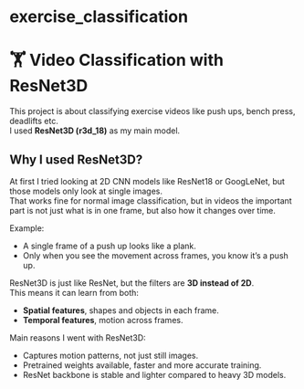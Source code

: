 # exercise_classification

# 🏋️ Video Classification with ResNet3D  

This project is about classifying exercise videos like push ups, bench press, deadlifts etc.  
I used **ResNet3D (r3d_18)** as my main model.  

##  Why I used ResNet3D?  

At first I tried looking at 2D CNN models like ResNet18 or GoogLeNet, but those models only look at single images.  
That works fine for normal image classification, but in videos the important part is not just what is in one frame, but also how it changes over time.  

Example:  
- A single frame of a push up looks like a plank.  
- Only when you see the movement across frames, you know it’s a push up.  

ResNet3D is just like ResNet, but the filters are **3D instead of 2D**.  
This means it can learn from both:  
- **Spatial features**, shapes and objects in each frame.  
- **Temporal features**, motion across frames.  

 Main reasons I went with ResNet3D:  
- Captures motion patterns, not just still images.  
- Pretrained weights available, faster and more accurate training.  
- ResNet backbone is stable and lighter compared to heavy 3D models.  

